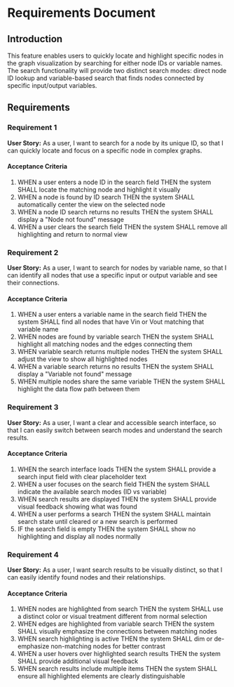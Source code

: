 # Requirements Document

## Introduction

This feature enables users to quickly locate and highlight specific nodes in the graph visualization by searching for either node IDs or variable names. The search functionality will provide two distinct search modes: direct node ID lookup and variable-based search that finds nodes connected by specific input/output variables.

## Requirements

### Requirement 1

**User Story:** As a user, I want to search for a node by its unique ID, so that I can quickly locate and focus on a specific node in complex graphs.

#### Acceptance Criteria

1. WHEN a user enters a node ID in the search field THEN the system SHALL locate the matching node and highlight it visually
2. WHEN a node is found by ID search THEN the system SHALL automatically center the view on the selected node
3. WHEN a node ID search returns no results THEN the system SHALL display a "Node not found" message
4. WHEN a user clears the search field THEN the system SHALL remove all highlighting and return to normal view

### Requirement 2

**User Story:** As a user, I want to search for nodes by variable name, so that I can identify all nodes that use a specific input or output variable and see their connections.

#### Acceptance Criteria

1. WHEN a user enters a variable name in the search field THEN the system SHALL find all nodes that have Vin or Vout matching that variable name
2. WHEN nodes are found by variable search THEN the system SHALL highlight all matching nodes and the edges connecting them
3. WHEN variable search returns multiple nodes THEN the system SHALL adjust the view to show all highlighted nodes
4. WHEN a variable search returns no results THEN the system SHALL display a "Variable not found" message
5. WHEN multiple nodes share the same variable THEN the system SHALL highlight the data flow path between them

### Requirement 3

**User Story:** As a user, I want a clear and accessible search interface, so that I can easily switch between search modes and understand the search results.

#### Acceptance Criteria

1. WHEN the search interface loads THEN the system SHALL provide a search input field with clear placeholder text
2. WHEN a user focuses on the search field THEN the system SHALL indicate the available search modes (ID vs variable)
3. WHEN search results are displayed THEN the system SHALL provide visual feedback showing what was found
4. WHEN a user performs a search THEN the system SHALL maintain search state until cleared or a new search is performed
5. IF the search field is empty THEN the system SHALL show no highlighting and display all nodes normally

### Requirement 4

**User Story:** As a user, I want search results to be visually distinct, so that I can easily identify found nodes and their relationships.

#### Acceptance Criteria

1. WHEN nodes are highlighted from search THEN the system SHALL use a distinct color or visual treatment different from normal selection
2. WHEN edges are highlighted from variable search THEN the system SHALL visually emphasize the connections between matching nodes
3. WHEN search highlighting is active THEN the system SHALL dim or de-emphasize non-matching nodes for better contrast
4. WHEN a user hovers over highlighted search results THEN the system SHALL provide additional visual feedback
5. WHEN search results include multiple items THEN the system SHALL ensure all highlighted elements are clearly distinguishable